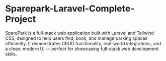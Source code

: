 # Sparepark-Laravel-Complete-Project
SparePark is a full-stack web application built with Laravel and Tailwind CSS, designed to help users find, book, and manage parking spaces efficiently. It demonstrates CRUD functionality, real-world integrations, and a clean, modern UI — perfect for showcasing full-stack web development skills.
